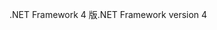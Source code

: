 <span data-ttu-id="58afd-101">.NET Framework 4 版</span><span class="sxs-lookup"><span data-stu-id="58afd-101">.NET Framework version 4</span></span>